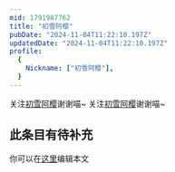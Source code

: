 ```yaml
---
mid: 1791987762
title: "初雪阿樱"
pubDate: "2024-11-04T11:22:10.197Z"
updatedDate: "2024-11-04T11:22:10.197Z"
profile:
  {
    Nickname: ["初雪阿樱"],
  }
---
```


关注[初雪阿樱](https://space.bilibili.com/1791987762)谢谢喵~ 关注[初雪阿樱](https://space.bilibili.com/1791987762)谢谢喵~

## 此条目有待补充
你可以在[这里](https://github.com/Yuhanawa/VTuber.ICU-Content/edit/master/v/初雪阿樱/index.md)编辑本文
